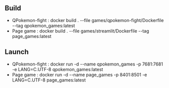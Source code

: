 ## Build
- QPokemon-fight : docker build . --file games/qpokemon-fight/Dockerfile --tag qpokemon_games:latest
- Page game : docker build . --file games/streamlit/Dockerfile --tag page_games:latest
## Launch
- QPokemon-fight : docker run -d --name qpokemon_games -p 7681:7681 -e LANG=C.UTF-8 qpokemon_games:latest
- Page game      : docker run -d --name page_games -p 8401:8501 -e LANG=C.UTF-8 page_games:latest
